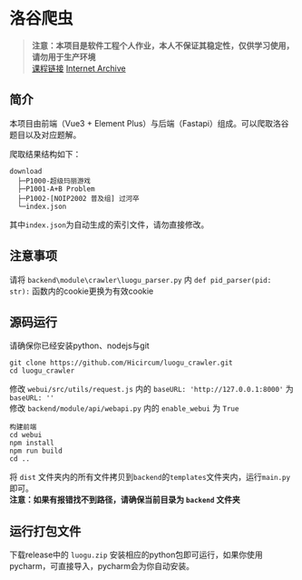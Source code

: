 # 洛谷爬虫
> **注意：本项目是软件工程个人作业，本人不保证其稳定性，仅供学习使用，请勿用于生产环境**  
> [课程链接](https://bbs.csdn.net/topics/617213407) [Internet Archive](https://web.archive.org/web/20230913062739/https://bbs.csdn.net/topics/617213407)

## 简介
本项目由前端（Vue3 + Element Plus）与后端（Fastapi）组成。可以爬取洛谷题目以及对应题解。

爬取结果结构如下：
```
download
  ├─P1000-超级玛丽游戏
  ├─P1001-A+B Problem
  ├─P1002-[NOIP2002 普及组] 过河卒
  └─index.json
```
其中`index.json`为自动生成的索引文件，请勿直接修改。

## 注意事项
请将 `backend\module\crawler\luogu_parser.py` 内 `def pid_parser(pid: str):` 函数内的cookie更换为有效cookie

## 源码运行
请确保你已经安装python、nodejs与git
```
git clone https://github.com/Hicircum/luogu_crawler.git
cd luogu_crawler
```
修改 `webui/src/utils/request.js` 内的 `baseURL: 'http://127.0.0.1:8000'` 为 `baseURL: ''`  
修改 `backend/module/api/webapi.py` 内的 `enable_webui` 为 `True`
```
构建前端
cd webui
npm install
npm run build
cd ..
```
将 `dist` 文件夹内的所有文件拷贝到`backend`的`templates`文件夹内，运行`main.py`即可。  
**注意：如果有报错找不到路径，请确保当前目录为 `backend` 文件夹**

## 运行打包文件
下载release中的 `luogu.zip` 安装相应的python包即可运行，如果你使用pycharm，可直接导入，pycharm会为你自动安装。
